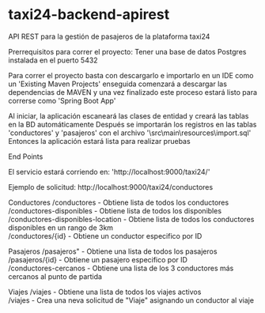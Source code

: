 # taxi24-backend-apirest
API REST para la gestión de pasajeros de la plataforma taxi24

Prerrequisitos para correr el proyecto: Tener una base de datos Postgres instalada en el puerto 5432

Para correr el proyecto basta con descargarlo e importarlo en un IDE como un 'Existing Maven Projects'
enseguida comenzará a descargar las dependencias de MAVEN y una vez finalizado este proceso
estará listo para correrse como 'Spring Boot App'

Al iniciar, la aplicación escaneará las clases de entidad y creará las tablas en la BD automáticamente
Después se importarán los registros en las tablas 'conductores' y 'pasajeros' con el archivo '\src\main\resources\import.sql'
Entonces la aplicación estará lista para realizar pruebas

End Points

El servicio estará corriendo en: 'http://localhost:9000/taxi24/'  <br/>

Ejemplo de solicitud: http://localhost:9000/taxi24/conductores  <br/>

Conductores
/conductores                            -     Obtiene lista de todos los conductores <br/>
/conductores-disponibles                -     Obtiene lista de todos los disponibles <br/>
/conductores-disponibles-location       -     Obtiene lista de todos los conductores disponibles en un rango de 3km <br/>
/conductores/{id}                       -     Obtiene un conductor especifico por ID <br/>

Pasajeros
/pasajeros"                             -     Obtiene una lista de todos los pasajeros <br/>
/pasajeros/{id}                         -     Obtiene un pasajero especifico por ID <br/>
/conductores-cercanos                   -     Obtiene una lista de los 3 conductores más cercanos al punto de partida <br/>

Viajes
/viajes                                 -     Obtiene una lista de todos los viajes activos <br/>
/viajes                                 -     Crea una neva solicitud de "Viaje" asignando un conductor al viaje <br/>
